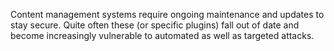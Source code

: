 
Content management systems require ongoing maintenance and updates to stay secure. Quite often these (or specific plugins) fall out of date and become increasingly vulnerable to automated as well as targeted attacks. 
